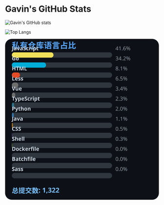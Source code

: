 # Gavin's GitHub Stats

![Gavin's GitHub stats](https://github-readme-stats.vercel.app/api?username=gavinhaydy&show_icons=true&theme=tokyonight)

![Top Langs](https://github-readme-stats.vercel.app/api/top-langs/?username=gavinhaydy&layout=compact)




































































































<!-- PRIVATE_STATS_START -->
![私有仓库统计](./.github/private-stats.svg)
<!-- PRIVATE_STATS_END -->




































































































